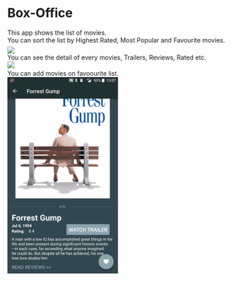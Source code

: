 # Box-Office

This app shows the list of movies.<br>You can sort the list by Highest Rated, Most Popular and Favourite movies.<br><img src="https://github.com/pavsevaibhav/Box-Office/blob/main/ScreenShots/gifmaker_20181108011145.gif" width="250" align="middle"><br>You can see the detail of every movies, Trailers, Reviews, Rated etc.<br><img src="https://github.com/pavsevaibhav/Box-Office/blob/main/ScreenShots/gifmaker_20181108010305.gif" width="250"><br>
You can add movies on favoourite list.<br><img src="https://github.com/pavsevaibhav/Box-Office/blob/main/ScreenShots/gifmaker_20181108010837.gif" width="250">
<br>
